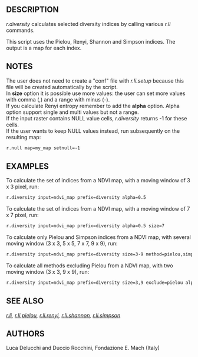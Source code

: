 ## DESCRIPTION

*r.diversity* calculates selected diversity indices by calling various
*r.li* commands.

This script uses the Pielou, Renyi, Shannon and Simpson indices. The
output is a map for each index.

## NOTES

The user does not need to create a "conf" file with *r.li.setup* because
this file will be created automatically by the script.  
In **size** option it is possible use more values: the user can set more
values with comma (,) and a range with minus (-).  
If you calculate Renyi entropy remember to add the **alpha** option.
Alpha option support single and multi values but not a range.  
If the input raster contains NULL value cells, *r.diversity* returns -1
for these cells.  
If the user wants to keep NULL values instead, run subsequently on the
resulting map:  

```sh
r.null map=my_map setnull=-1
```

## EXAMPLES

To calculate the set of indices from a NDVI map, with a moving window of
3 x 3 pixel, run:

```sh
r.diversity input=ndvi_map prefix=diversity alpha=0.5
```

To calculate the set of indices from a NDVI map, with a moving window of
7 x 7 pixel, run:

```sh
r.diversity input=ndvi_map prefix=diversity alpha=0.5 size=7
```

To calculate only Pielou and Simpson indices from a NDVI map, with
several moving window (3 x 3, 5 x 5, 7 x 7, 9 x 9), run:

```sh
r.diversity input=ndvi_map prefix=diversity size=3-9 method=pielou,simpson
```

To calculate all methods excluding Pielou from a NDVI map, with two
moving window (3 x 3, 9 x 9), run:

```sh
r.diversity input=ndvi_map prefix=diversity size=3,9 exclude=pielou alpha=3
```

## SEE ALSO

*[r.li](https://grass.osgeo.org/grass-stable/manuals/r.li.html),
[r.li.pielou](https://grass.osgeo.org/grass-stable/manuals/r.li.pielou.html),
[r.li.renyi](https://grass.osgeo.org/grass-stable/manuals/r.li.renyi.html),
[r.li.shannon](https://grass.osgeo.org/grass-stable/manuals/r.li.shannon.html),
[r.li.simpson](https://grass.osgeo.org/grass-stable/manuals/r.li.simpson.html)*

## AUTHORS

Luca Delucchi and Duccio Rocchini, Fondazione E. Mach (Italy)
